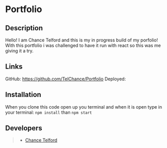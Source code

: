 # Portfolio

## Description
Hello! I am Chance Telford and this is my in progress build of my porfolio! With this portfolio i was challenged to have it run with react so this was me giving it a try.

## Links
GitHub: https://github.com/TelChance/Portfolio
Deployed: 

## Installation
When you clone this code open up you terminal and when it is open type in your terminal:
`npm install`
than 
`npm start`

## Developers

> * [Chance Telford](mailto:chancetelford0018@gmail.com)
